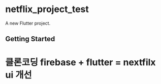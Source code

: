 # netflix_project_test

A new Flutter project.

## Getting Started

# 클론코딩 firebase + flutter = nextfilx ui 개선
